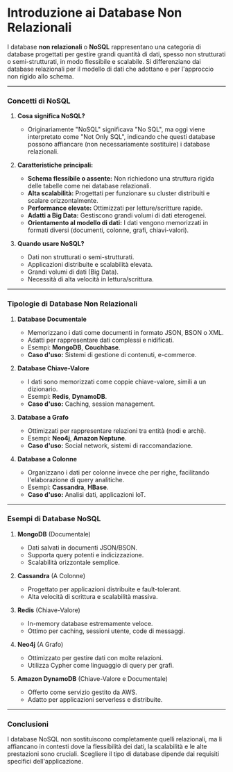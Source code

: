 # **Introduzione ai Database Non Relazionali**

I database **non relazionali** o **NoSQL** rappresentano una categoria di database progettati per gestire grandi quantità di dati, spesso non strutturati o semi-strutturati, in modo flessibile e scalabile. Si differenziano dai database relazionali per il modello di dati che adottano e per l'approccio non rigido allo schema.

---

### **Concetti di NoSQL**

1. **Cosa significa NoSQL?**
   - Originariamente "NoSQL" significava "No SQL", ma oggi viene interpretato come "Not Only SQL", indicando che questi database possono affiancare (non necessariamente sostituire) i database relazionali.

2. **Caratteristiche principali:**
   - **Schema flessibile o assente:** Non richiedono una struttura rigida delle tabelle come nei database relazionali.
   - **Alta scalabilità:** Progettati per funzionare su cluster distribuiti e scalare orizzontalmente.
   - **Performance elevate:** Ottimizzati per letture/scritture rapide.
   - **Adatti a Big Data:** Gestiscono grandi volumi di dati eterogenei.
   - **Orientamento al modello di dati:** I dati vengono memorizzati in formati diversi (documenti, colonne, grafi, chiavi-valori).

3. **Quando usare NoSQL?**
   - Dati non strutturati o semi-strutturati.
   - Applicazioni distribuite e scalabilità elevata.
   - Grandi volumi di dati (Big Data).
   - Necessità di alta velocità in lettura/scrittura.

---

### **Tipologie di Database Non Relazionali**

1. **Database Documentale**
   - Memorizzano i dati come documenti in formato JSON, BSON o XML.
   - Adatti per rappresentare dati complessi e nidificati.
   - Esempi: **MongoDB**, **Couchbase**.
   - **Caso d'uso:** Sistemi di gestione di contenuti, e-commerce.

2. **Database Chiave-Valore**
   - I dati sono memorizzati come coppie chiave-valore, simili a un dizionario.
   - Esempi: **Redis**, **DynamoDB**.
   - **Caso d'uso:** Caching, session management.

3. **Database a Grafo**
   - Ottimizzati per rappresentare relazioni tra entità (nodi e archi).
   - Esempi: **Neo4j**, **Amazon Neptune**.
   - **Caso d'uso:** Social network, sistemi di raccomandazione.

4. **Database a Colonne**
   - Organizzano i dati per colonne invece che per righe, facilitando l'elaborazione di query analitiche.
   - Esempi: **Cassandra**, **HBase**.
   - **Caso d'uso:** Analisi dati, applicazioni IoT.

---

### **Esempi di Database NoSQL**

1. **MongoDB** (Documentale)
   - Dati salvati in documenti JSON/BSON.
   - Supporta query potenti e indicizzazione.
   - Scalabilità orizzontale semplice.

2. **Cassandra** (A Colonne)
   - Progettato per applicazioni distribuite e fault-tolerant.
   - Alta velocità di scrittura e scalabilità massiva.

3. **Redis** (Chiave-Valore)
   - In-memory database estremamente veloce.
   - Ottimo per caching, sessioni utente, code di messaggi.

4. **Neo4j** (A Grafo)
   - Ottimizzato per gestire dati con molte relazioni.
   - Utilizza Cypher come linguaggio di query per grafi.

5. **Amazon DynamoDB** (Chiave-Valore e Documentale)
   - Offerto come servizio gestito da AWS.
   - Adatto per applicazioni serverless e distribuite.

---

### **Conclusioni**

I database NoSQL non sostituiscono completamente quelli relazionali, ma li affiancano in contesti dove la flessibilità dei dati, la scalabilità e le alte prestazioni sono cruciali. Scegliere il tipo di database dipende dai requisiti specifici dell'applicazione.
